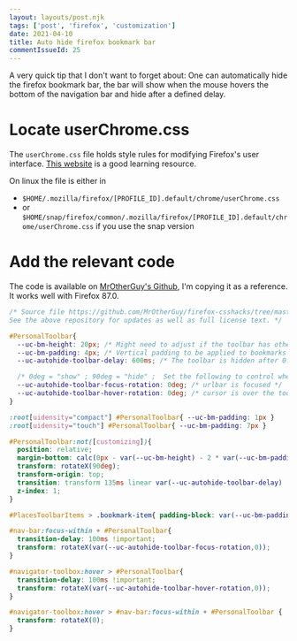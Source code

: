 ```yaml
---
layout: layouts/post.njk
tags: ['post', 'firefox', 'customization']
date: 2021-04-10
title: Auto hide firefox bookmark bar
commentIssueId: 25
---
```


A very quick tip that I don't want to forget about: One can automatically hide the firefox bookmark bar, the bar will show when the mouse hovers the bottom of the navigation bar and hide after a defined delay.

# Locate userChrome.css

The `userChrome.css` file holds style rules for modifying Firefox's user interface. [This website](https://www.userchrome.org) is a good learning resource.

On linux the file is either in 

 - `$HOME/.mozilla/firefox/[PROFILE_ID].default/chrome/userChrome.css`
 - or `$HOME/snap/firefox/common/.mozilla/firefox/[PROFILE_ID].default/chrome/userChrome.css` if you use the snap version

# Add the relevant code

The code is available on [MrOtherGuy's Github](https://github.com/MrOtherGuy/firefox-csshacks/tree/master/chrome/autohide_bookmarks_toolbar.css), I'm copying it as a reference. It works well with Firefox 87.0.

```css
/* Source file https://github.com/MrOtherGuy/firefox-csshacks/tree/master/chrome/autohide_bookmarks_toolbar.css made available under Mozilla Public License v. 2.0
See the above repository for updates as well as full license text. */

#PersonalToolbar{
  --uc-bm-height: 20px; /* Might need to adjust if the toolbar has other buttons */
  --uc-bm-padding: 4px; /* Vertical padding to be applied to bookmarks */
  --uc-autohide-toolbar-delay: 600ms; /* The toolbar is hidden after 0.6s */

  /* 0deg = "show" ; 90deg = "hide" ;  Set the following to control when bookmarks are shown */
  --uc-autohide-toolbar-focus-rotation: 0deg; /* urlbar is focused */
  --uc-autohide-toolbar-hover-rotation: 0deg; /* cursor is over the toolbar area */
}

:root[uidensity="compact"] #PersonalToolbar{ --uc-bm-padding: 1px }
:root[uidensity="touch"] #PersonalToolbar{ --uc-bm-padding: 7px }

#PersonalToolbar:not([customizing]){
  position: relative;
  margin-bottom: calc(0px - var(--uc-bm-height) - 2 * var(--uc-bm-padding));
  transform: rotateX(90deg);
  transform-origin: top;
  transition: transform 135ms linear var(--uc-autohide-toolbar-delay) !important;
  z-index: 1;
}

#PlacesToolbarItems > .bookmark-item{ padding-block: var(--uc-bm-padding) !important; }

#nav-bar:focus-within + #PersonalToolbar{
  transition-delay: 100ms !important;
  transform: rotateX(var(--uc-autohide-toolbar-focus-rotation,0));
}

#navigator-toolbox:hover > #PersonalToolbar{
  transition-delay: 100ms !important;
  transform: rotateX(var(--uc-autohide-toolbar-hover-rotation,0));
}

#navigator-toolbox:hover > #nav-bar:focus-within + #PersonalToolbar {  
  transform: rotateX(0);
}
```
<!-- vim: set spell: -->
